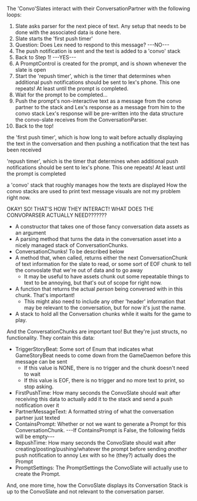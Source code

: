 The 'Convo'Slates interact with their ConversationPartner with the following loops:

1. Slate asks parser for the next piece of text. Any setup that needs to be done with the associated data is done here.
2. Slate starts the 'first push timer'
3. Question: Does Lex need to respond to this message?
---NO---
4. The push notification is sent and the text is added to a 'convo' stack
5. Back to Step 1!
---YES---
6. A PromptControl is created for the prompt, and is shown whenever the slate is open
7. Start the 'repush timer', which is the timer that determines when additional push notifications should be sent to lex's phone. This one repeats! At least until the prompt is completed.
8. Wait for the prompt to be completed...
9. Push the prompt's non-interactive text as a message from the convo partner to the stack and Lex's response as a message from him to the convo stack
	Lex's response will be pre-written into the data structure the convo-slate receives from the ConversationParser.
10. Back to the top!




the 'first push timer', which is how long to wait before actually displaying the text in the conversation and then pushing a notification that the text has been received

'repush timer', which is the timer that determines when additional push notifications should be sent to lex's phone. This one repeats! At least until the prompt is completed

a 'convo' stack that roughly manages how the texts are displayed
	How the convo stacks are used to print text message visuals are not my problem right now.

OKAY! SO! THAT'S HOW THEY INTERACT! WHAT DOES THE CONVOPARSER ACTUALLY NEED???????

* A constructor that takes one of those fancy conversation data assets as an argument
* A parsing method that turns the data in the conversation asset into a nicely managed stack of ConversationChunks.
* ConversationChunks! To be described below
* A method that, when called, returns either the next ConversationChunk of text information for the slate to read, or some sort of EOF chunk to tell the convoslate that we're out of data and to go away
	- It may be useful to have assets chunk out some repeatable things to text to be annoying, but that's out of scope for right now.
* A function that returns the actual _person_ being conversed with in this chunk. That's important!
	- This might also need to include any other 'header' information that may be relevant to the conversation, but for now it's just the name.
* A stack to hold all the Conversation chunks while it waits for the game to play.

And the ConversationChunks are important too! But they're just structs, no functionality. They contain this data:
* TriggerStoryBeat: Some sort of Enum that indicates what GameStoryBeat needs to come down from the GameDaemon before this message can be sent
	- If this value is NONE, there is no trigger and the chunk doesn't need to wait
	- If this value is EOF, there is no trigger and no more text to print, so stop asking.
* FirstPushTime: How many seconds the ConvoSlate should wait after receiving this data to actually add it to the stack and send a push notification over it
* PartnerMessageText: A formatted string of what the conversation partner just texted
* ContainsPrompt: Whether or not we want to generate a Prompt for this ConversationChunk.
---If ContainsPrompt is False, the following fields will be empty---
* RepushTime: How many seconds the ConvoSlate should wait after creating/posting/pushing/whatever the prompt before sending _another_ push notification to annoy Lex with so he (they?) actually does the Prompt
* PromptSettings: The PromptSettings the ConvoSlate will actually use to create the Prompt.

And, one more time, how the ConvoSlate displays its Conversation Stack is up to the ConvoSlate and not relevant to the conversation parser.
